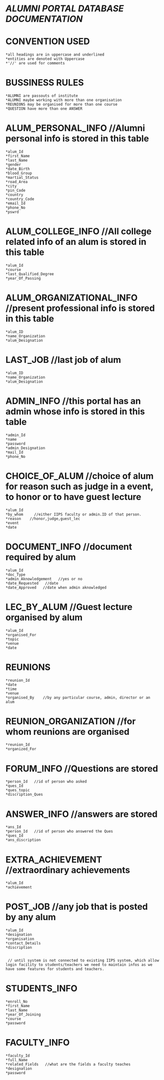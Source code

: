 ***ALUMNI PORTAL DATABASE DOCUMENTATION***
   ====================================

CONVENTION USED
===============
	*all headings are in uppercase and underlined
	*entities are denoted with Uppercase
	*'//' are used for comments

BUSSINESS RULES
===============
	*ALUMNI are passouts of institute
	*ALUMNI maybe working with more than one organisation
	*REUNIONS may be organised for more than one course
	*QUESTION have more than one ANSWER
		
ALUM_PERSONAL_INFO   //Alumni personal info is stored in this table
==================
	*alum_Id
	*first_Name
	*last_Name
	*gender
	*date_Birth
	*blood_Group
	*martial_Status
	*road_Area
	*city
	*pin_Code
	*country
	*country_Code
	*email_Id
	*phone_No
	*pswrd

ALUM_COLLEGE_INFO  //All college related info of an alum is stored in this table
=================
	*alum_Id
	*course
	*last_Qualified_Degree
	*year_Of_Passing

ALUM_ORGANIZATIONAL_INFO   //present professional info is stored in this table
========================
	*alum_ID
	*name_Organization
	*alum_Designation

LAST_JOB   //last job of alum
========
	*alum_ID
	*name_Organization
	*alum_Designation
	
ADMIN_INFO      //this portal has an admin whose info is stored in this table
==========
	*admin_Id
	*name
	*password
	*admin_Designation
	*mail_Id
	*phone_No

CHOICE_OF_ALUM   //choice of alum for reason such as judge in a event, to honor or to have guest lecture
==============
	*alum_Id
	*by_whom     //either IIPS faculty or admin.ID of that person.
	*reason    //honor,judge,guest_lec
	*event
	*date
	
DOCUMENT_INFO    //document required by alum
=============
	*alum_Id
	*doc_Type
	*admin_Aknowledgement   //yes or no
	*date_Requested   //date
	*date_Approved   //date when admin aknowledged
	
LEC_BY_ALUM   //Guest lecture organised by alum
===========
	*alum_Id
	*organised_For 
	*topic
	*venue
	*date

REUNIONS
========
	*reunion_Id
	*date
	*time
	*venue
	*organised_By    //by any particular course, admin, director or an alum     

REUNION_ORGANIZATION    //for  whom reunions are organised
====================
	*reunion_Id
	*organized_For
	
FORUM_INFO    //Questions are stored
==========
	*person_Id   //id of person who asked
	*ques_Id 
	*ques_topic
	*discription_Ques

ANSWER_INFO    //answers are stored 
===========
	*ans_Id
	*person_Id   //id of person who answered the Ques
	*ques_Id
	*ans_discription
	
EXTRA_ACHIEVEMENT   //extraordinary achievements
=================
	*alum_Id
	*achievement

POST_JOB  //any job that is posted by any alum
========
	*alum_Id
	*designation
	*organisation
	*contact_Details
	*discription
	

	 // until system is not connected to existing IIPS system, which allow login facility to students/teachers we need to maintain infos as we have some features for students and teachers.
	
STUDENTS_INFO    
=============
	*enroll_No
	*first_Name
	*last_Name
	*year_Of_Joining
	*course
	*password
	
FACULTY_INFO
=============
	*faculty_Id
	*full_Name
	*related_Fields   //what are the fields a faculty teaches
	*designation
	*password
	
